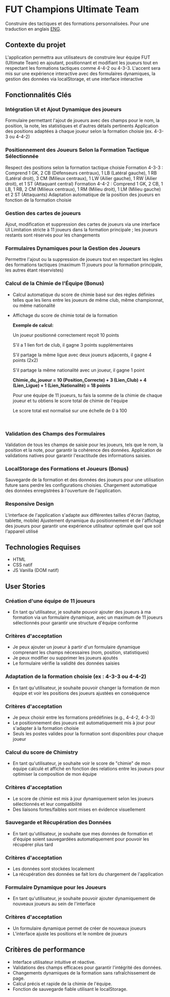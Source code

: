 # FUT Champions Ultimate Team
Construire des tactiques et des formations personnalisées. Pour une traduction en anglais [ENG](./doceng.md).

## Contexte du projet

L'application permettra aux utilisateurs de construire leur équipe FUT (Ultimate Team) en ajoutant, positionnant et modifiant les joueurs tout en respectant les formations tactiques comme 4-4-2 ou 4-3-3. L'accent sera mis sur une expérience interactive avec des formulaires dynamiques, la gestion des données via localStorage, et une interface interactive

## Fonctionnalités Clés

### Intégration UI et Ajout Dynamique des joueurs

Formulaire permettant l'ajout de joueurs avec des champs pour le nom, la position, la note, les statistiques et d'autres détails pertinents
Application des positions adaptées à chaque joueur selon la formation choisie (ex. 4-3-3 ou 4-4-2)

### Positionnement des Joueurs Selon la Formation Tactique Sélectionnée

Respect des positions selon la formation tactique choisie
Formation 4-3-3 : Comprend 1 GK, 2 CB (Défenseurs centraux), 1 LB (Latéral gauche), 1 RB (Latéral droit), 3 CM (Milieux centraux), 1 LW (Ailier gauche), 1 RW (Ailier droit), et 1 ST (Attaquant central)
Formation 4-4-2 : Comprend 1 GK, 2 CB, 1 LB, 1 RB, 2 CM (Milieux centraux), 1 RM (Milieu droit), 1 LM (Milieu gauche) et 2 ST (Attaquants)
Adaptation automatique de la position des joueurs en fonction de la formation choisie
​

### Gestion des cartes de joueurs

Ajout, modification et suppression des cartes de joueurs via une interface UI
Limitation stricte à 11 joueurs dans la formation principale ; les joueurs restants sont réservés pour les changements
​

### Formulaires Dynamiques pour la Gestion des Joueurs

Permettre l'ajout ou la suppression de joueurs tout en respectant les règles des formations tactiques (maximum 11 joueurs pour la formation principale, les autres étant réservistes)
​

### Calcul de la Chimie de l'Équipe (Bonus)

- Calcul automatique du score de chimie basé sur des règles définies telles que les liens entre les joueurs de même club, même championnat, ou même nationalité

- Affichage du score de chimie total de la formation

     **Exemple de calcul:**

     Un joueur positionné correctement reçoit 10 points

     S'il a 1 lien fort de club, il gagne 3 points supplémentaires

     S'il partage la même ligue avec deux joueurs adjacents, il gagne 4 points (2x2)

     S'il partage la même nationalité avec un joueur, il gagne 1 point

     **Chimie_du_joueur = 10 (Position_Correcte) + 3 (Lien_Club) + 4 (Lien_Ligue) + 1 (Lien_Nationalité) = 18 points**

     Pour une équipe de 11 joueurs, tu fais la somme de la chimie de chaque joueur et tu obtiens le score total de chimie de l'équipe

     Le score total est normalisé sur une échelle de 0 à 100

​

### Validation des Champs des Formulaires

Validation de tous les champs de saisie pour les joueurs, tels que le nom, la position et la note, pour garantir la cohérence des données.
Application de validations natives pour garantir l'exactitude des informations saisies.
​

### LocalStorage des Formations et Joueurs (Bonus)

Sauvegarde de la formation et des données des joueurs pour une utilisation future sans perdre les configurations choisies.
Chargement automatique des données enregistrées à l'ouverture de l'application.

### Responsive Design

L'interface de l'application s'adapte aux différentes tailles d'écran (laptop, tablette, mobile)
Ajustement dynamique du positionnement et de l'affichage des joueurs pour garantir une expérience utilisateur optimale quel que soit l'appareil utilisé


## **Technologies Requises**

- HTML
- CSS natif 
- JS Vanilla (DOM natif)


## User Stories
### Création d'une équipe de 11 joueurs

- En tant qu'utilisateur, je souhaite pouvoir ajouter des joueurs à ma formation via un formulaire dynamique, avec un maximum de 11 joueurs sélectionnés pour garantir une structure d'équipe conforme

### Critères d'acceptation

- Je peux ajouter un joueur à partir d'un formulaire dynamique comprenant les champs nécessaires (nom, position, statistiques)
- Je peux modifier ou supprimer les joueurs ajoutés
- Le formulaire vérifie la validité des données saisies
​

### Adaptation de la formation choisie (ex : 4-3-3 ou 4-4-2)

- En tant qu'utilisateur, je souhaite pouvoir changer la formation de mon équipe et voir les positions des joueurs ajustées en conséquence
### Critères d'acceptation

- Je peux choisir entre les formations prédéfinies (e.g., 4-4-2, 4-3-3)
- Le positionnement des joueurs est automatiquement mis à jour pour s'adapter à la formation choisie
- Seuls les postes valides pour la formation sont disponibles pour chaque joueur
​

### Calcul du score de Chimistry

- En tant qu'utilisateur, je souhaite voir le score de "chimie" de mon équipe calculé et affiché en fonction des relations entre les joueurs pour optimiser la composition de mon équipe
### Critères d'acceptation

- Le score de chimie est mis à jour dynamiquement selon les joueurs sélectionnés et leur compatibilité
- Des liaisons fortes/faibles sont mises en évidence visuellement
​

### Sauvegarde et Récupération des Données

- En tant qu'utilisateur, je souhaite que mes données de formation et d'équipe soient sauvegardées automatiquement pour pouvoir les récupérer plus tard
### Critères d'acceptation

- Les données sont stockées localement
- La récupération des données se fait lors du chargement de l'application
​

### Formulaire Dynamique pour les Joueurs

- En tant qu'utilisateur, je souhaite pouvoir ajouter dynamiquement de nouveaux joueurs au sein de l'interface

### Critères d'acceptation

- Un formulaire dynamique permet de créer de nouveaux joueurs
- L'interface ajuste les positions et le nombre de joueurs


## Critères de performance
- Interface utilisateur intuitive et réactive.
- Validations des champs efficaces pour garantir l'intégrité des données.
- Changements dynamiques de la formation sans rafraîchissement de page.
- Calcul précis et rapide de la chimie de l'équipe.
- Fonction de sauvegarde fiable utilisant le localStorage.
